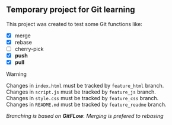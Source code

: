 ## Temporary project for Git learning
This project was created to test some Git functions like: 
- [x] merge 
- [x] rebase 
- [ ] cherry-pick 
- [x] **push** 
- [x] **pull**

> [!WARNING]
> Changes in `index.html` must be tracked by `feature_html` branch.  
> Changes in `script.js` must be tracked by `feature_js` branch.  
> Changes in `style.css` must be tracked by `feature_css` branch.  
> Changes in `README.md` must be tracked by `feature_readme` branch.  

*Branching is based on **GitFLow**.*
*Merging is prefered to rebasing*